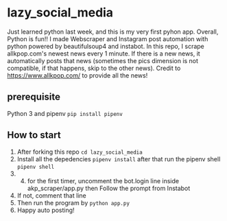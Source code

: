 # lazy_social_media
Just learned python last week, and this is my very first pyhon app. Overall, Python is fun!! I made Webscraper and Instagram post automation with python powered by beautifulsoup4 and instabot. In this repo, I scrape allkpop.com's newest news every 1 minute. 
If there is a new news, it automatically posts that news (sometimes the pics dimension is not compatible, if that happens, skip to the other news). Credit to https://www.allkpop.com/ to provide all the news!
## prerequisite
Python 3 and pipenv 
```pip install pipenv```

## How to start
1. After forking this repo ```cd lazy_social_media```
2. Install all the depedencies ```pipenv install``` after that run the pipenv shell ```pipenv shell```
3. 4. for the first timer, uncomment the bot.login line inside akp_scraper/app.py then Follow the prompt from Instabot
5. If not, comment that line
4. Then run the program by ```python app.py```
5. Happy auto posting!
